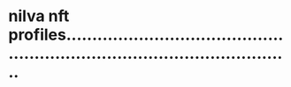 # nilva nft profiles.................................................................................................

